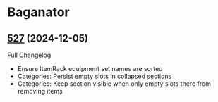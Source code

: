 # Baganator

## [527](https://github.com/Baganator/Baganator/tree/527) (2024-12-05)
[Full Changelog](https://github.com/Baganator/Baganator/compare/526...527) 

- Ensure ItemRack equipment set names are sorted  
- Categories: Persist empty slots in collapsed sections  
- Categories: Keep section visible when only empty slots there from removing items  
